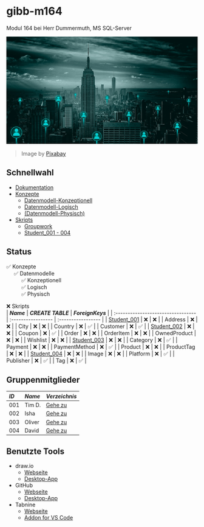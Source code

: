 # gibb-m164
Modul 164 bei Herr Dummermuth, MS SQL-Server

![Thumbnail](Zusatzmaterial/thumbnail.jpg)
> Image by [Pixabay](https://pixabay.com/)

## Schnellwahl
- [Dokumentation](Dokumentation/IET-164_Dokumentation_Dummermuth.docx?raw=1)
- [Konzepte](Konzepte)
  - [Datenmodell-Konzeptionell](Konzepte/Datenmodell-Konzeptionell.png?raw=1)
  - [Datenmodell-Logisch](Konzepte/Datenmodell-Logisch.png?raw=1)
  - [\(Datenmodell-Physisch\)](Konzepte/Datenmodell-Physisch.png?raw=1)
- [Skripts](Skripts)
  - [Groupwork](Skripts/Groupwork)
  - [Student_001 - 004](#gruppenskripts)

## Status
:white_check_mark: Konzepte  
&nbsp;&nbsp;&nbsp;&nbsp;&nbsp;:white_check_mark: Datenmodelle  
&nbsp;&nbsp;&nbsp;&nbsp;&nbsp;&nbsp;&nbsp;&nbsp;&nbsp;&nbsp;:white_check_mark: Konzeptionell  
&nbsp;&nbsp;&nbsp;&nbsp;&nbsp;&nbsp;&nbsp;&nbsp;&nbsp;&nbsp;:white_check_mark: Logisch  
&nbsp;&nbsp;&nbsp;&nbsp;&nbsp;&nbsp;&nbsp;&nbsp;&nbsp;&nbsp;:white_check_mark: Physisch  

:x: Skripts   
| ***Name***                         | ***CREATE TABLE*** | ***ForeignKeys***  |
| :--------------------------------- | :----------------- | :----------------- |
| [Student_001](Skripts/Student_001) | :x:                | :x:                |
| Address                            | :x:                | :x:                |
| City                               | :x:                | :x:                |
| Country                            | :x:                | :white_check_mark: |
| Customer                           | :x:                | :white_check_mark: |
| [Student_002](Skripts/Student_002) | :x:                | :x:                |
| Coupon                             | :x:                | :white_check_mark: |
| Order                              | :x:                | :x:                |
| OrderItem                          | :x:                | :x:                |
| OwnedProduct                       | :x:                | :x:                |
| Wishlist                           | :x:                | :x:                |
| [Student_003](Skripts/Student_003) | :x:                | :x:                |
| Category                           | :x:                | :white_check_mark: |
| Payment                            | :x:                | :x:                |
| PaymentMethod                      | :x:                | :white_check_mark: |
| Product                            | :x:                | :x:                |
| ProductTag                         | :x:                | :x:                |
| [Student_004](Skripts/Student_004) | :x:                | :x:                |
| Image                              | :x:                | :x:                |
| Platform                           | :x:                | :white_check_mark: |
| Publisher                          | :x:                | :white_check_mark: |
| Tag                                | :x:                | :white_check_mark: |
               
## Gruppenmitglieder
| ***ID*** | ***Name*** | ***Verzeichnis***              |
| :------- | :--------- | :----------------------------- |
| 001      | Tim D.     | [Gehe zu](Skripts/Student_001) |
| 002      | Isha       | [Gehe zu](Skripts/Student_002) |
| 003      | Oliver     | [Gehe zu](Skripts/Student_003) |
| 004      | David      | [Gehe zu](Skripts/Student_004) |

## Benutzte Tools
- draw.io
  - [Webseite](https://app.diagrams.net/)
  - [Desktop-App](https://github.com/jgraph/drawio-desktop/releases/latest)
- GitHub
  - [Webseite](https://github.com/)
  - [Desktop-App](https://github.com/desktop/desktop#where-can-i-get-it)
- Tabnine
  - [Webseite](https://www.tabnine.com/)
  - [Addon for VS Code](https://www.tabnine.com/install/vscode)
